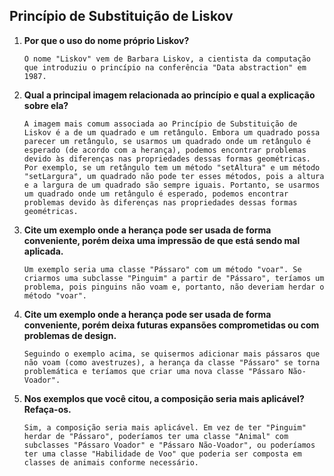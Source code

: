 ## Princípio de Substituição de Liskov

1. **Por que o uso do nome próprio Liskov?** </br>
            
       O nome "Liskov" vem de Barbara Liskov, a cientista da computação que introduziu o princípio na conferência "Data abstraction" em 1987.

2. **Qual a principal imagem relacionada ao princípio e qual a explicação sobre ela?** </br>
       
       A imagem mais comum associada ao Princípio de Substituição de Liskov é a de um quadrado e um retângulo. Embora um quadrado possa parecer um retângulo, se usarmos um quadrado onde um retângulo é esperado (de acordo com a herança), podemos encontrar problemas devido às diferenças nas propriedades dessas formas geométricas. Por exemplo, se um retângulo tem um método "setAltura" e um método "setLargura", um quadrado não pode ter esses métodos, pois a altura e a largura de um quadrado são sempre iguais. Portanto, se usarmos um quadrado onde um retângulo é esperado, podemos encontrar problemas devido às diferenças nas propriedades dessas formas geométricas.

3. **Cite um exemplo onde a herança pode ser usada de forma conveniente, porém deixa uma impressão de que está sendo mal aplicada.** </br>
   
       Um exemplo seria uma classe "Pássaro" com um método "voar". Se criarmos uma subclasse "Pinguim" a partir de "Pássaro", teríamos um problema, pois pinguins não voam e, portanto, não deveriam herdar o método "voar".

4. **Cite um exemplo onde a herança pode ser usada de forma conveniente, porém deixa futuras expansões comprometidas ou com problemas de design.** </br>
       
       Seguindo o exemplo acima, se quisermos adicionar mais pássaros que não voam (como avestruzes), a herança da classe "Pássaro" se torna problemática e teríamos que criar uma nova classe "Pássaro Não-Voador".

5. **Nos exemplos que você citou, a composição seria mais aplicável? Refaça-os.** </br>
   
       Sim, a composição seria mais aplicável. Em vez de ter "Pinguim" herdar de "Pássaro", poderíamos ter uma classe "Animal" com subclasses "Pássaro Voador" e "Pássaro Não-Voador", ou poderíamos ter uma classe "Habilidade de Voo" que poderia ser composta em classes de animais conforme necessário.
